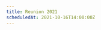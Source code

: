 ```yaml
---
title: Reunion 2021
scheduledAt: 2021-10-16T14:00:00Z
---
```


<div class='text-5xl text-center py-32 md:py-44 leading-snug'>
  <timepiece-countdown :date='scheduledAt' :leading-zeroes='{ hours: true, minutes: true, seconds: true }' days-separator='&nbsp;days ' hours-separator=':' minutes-separator=':' seconds-separator='' expired-text='Happening now!'></timepiece-countdown>
</div>
